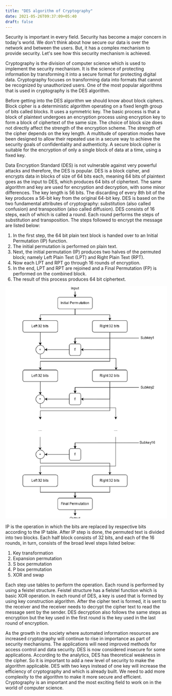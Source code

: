 ```yaml
---
title: "DES algorithm of Cryptography"
date: 2021-05-26T09:37:09+05:40
draft: false
---
```


Security is important in every field. Security has become a major concern in today's world. We don't think about how secure our data is over the network and between the users. But, it has a complex mechanism to provide security. Let's see how this security mechanism is achieved. 

Cryptography is the division of computer science which is used to implement the security mechanism. It is the science of protecting information by transforming it into a secure format for protecting digital data. Cryptography focuses on transforming data into formats that cannot be recognized by unauthorized users. One of the most popular algorithms that is used in cryptography is the DES algorithm.

Before getting into the DES algorithm we should know about block ciphers. Block cipher is a deterministic algorithm operating on a fixed length group of bits called blocks. It uses a symmetric key. The basic process is that a block of plaintext undergoes an encryption process using encryption key to form a block of ciphertext of the same size. The choice of block size does not directly affect the strength of the encryption scheme. The strength of the cipher depends on the key length. A multitude of operation modes have been designed to allow their repeated use in a secure way to achieve the security goals of confidentiality and authenticity. A secure block cipher is suitable for the encryption of only a single block of data at a time, using a fixed key.

Data Encryption Standard (DES) is not vulnerable against very powerful attacks and therefore, the DES is popular. DES is a block cipher, and encrypts data in blocks of size of 64 bits each, meaning 64 bits of plaintext goes as the input to DES, which produces 64 bits of ciphertext. The same algorithm and key are used for encryption and decryption, with some minor differences. The key length is 56 bits.  The discarding of every 8th bit of the key produces a 56-bit key from the original 64-bit key.
DES is based on the two fundamental attributes of cryptography: substitution (also called confusion) and transposition (also called diffusion). DES consists of 16 steps, each of which is called a round. Each round performs the steps of substitution and transposition. The steps followed to encrypt the message are listed below:
1. In the first step, the 64 bit plain text block is handed over to an Initial Permutation (IP) function.
2. The initial permutation is performed on plain text.
3. Next, the initial permutation (IP) produces two halves of the permuted block; namely Left Plain Text (LPT) and Right Plain Text (RPT).
4. Now each LPT and RPT go through 16 rounds of encryption.
5. In the end, LPT and RPT are rejoined and a Final Permutation (FP) is performed on the combined block.
6. The result of this process produces 64 bit ciphertext.

![](image/third.png)

IP is the operation in which the bits are replaced by respective bits according to the IP table.  After IP step is done, the permuted text is divided into two blocks. Each half block consists of 32 bits, and each of the 16 rounds, in turn, consists of the broad level steps listed below:
1. Key transformation
2. Expansion permutation
3. S box permutation
4. P box permutation
5. XOR and swap

Each step use tables to perform the operation. Each round is performed by using a feistel structure. Feistel structure has a fielstel function which is basic XOR operation. In each round of DES, a key is used that is formed by using key construction algorithm. After the cipher text is formed, it is sent to the receiver and the receiver  needs to decrypt the cipher text to read the message sent by the sender. DES decryption also follows the same steps as encryption but the key used in the first round is the key used in the last round of encryption. 

As the growth in the society where automated information resources are increased cryptography will continue to rise in importance as part of security mechanisms. The applications will need improved methods for access control and data security. DES is now considered insecure for some applications. According to the analytics, DES has theoretical weakness in the cipher. So it is important to add a new level of security to make the algorithm applicable. DES with two keys instead of one key will increase the efficiency of cryptography and which is already built. We need to add more complexity to the algorithm to make it more secure and efficient. Cryptography is an important and the most exciting field to work on in the world of computer science.   
 
 


